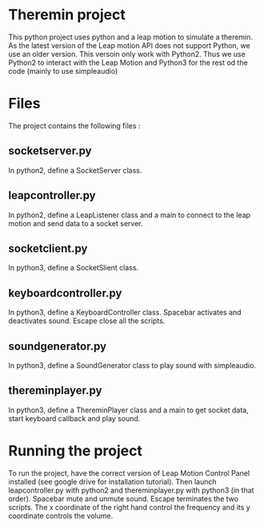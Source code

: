 # Theremin project
This python project uses python and a leap motion to simulate a theremin. 
As the latest version of the Leap motion API does not support Python, we use an older version.
This versoin only work with Python2.
Thus we use Python2 to interact with the Leap Motion and Python3 for the rest od the code (mainly to use simpleaudio)
# Files
The project contains the following files :
## socketserver.py
In python2, define a SocketServer class.
## leapcontroller.py
In python2, define a LeapListener class and a main to connect to the leap motion and send data to a socket server.
## socketclient.py
In python3, define a SocketSlient class.
## keyboardcontroller.py
In python3, define a KeyboardController class. Spacebar activates and deactivates sound. Escape close all the scripts.
## soundgenerator.py
In python3, define a SoundGenerator class to play sound with simpleaudio.
## thereminplayer.py 
In python3, define a ThereminPlayer class and a main to get socket data, start keyboard callback and play sound.
# Running the project
To run the project, have the correct version of Leap Motion Control Panel installed (see google drive for installation tutorial).
Then launch leapcontroller.py with python2 and thereminplayer.py with python3 (in that order).
Spacebar mute and unmute sound.
Escape terminates the two scripts.
The x coordinate of the right hand control the frequency and its y coordinate controls the volume.
